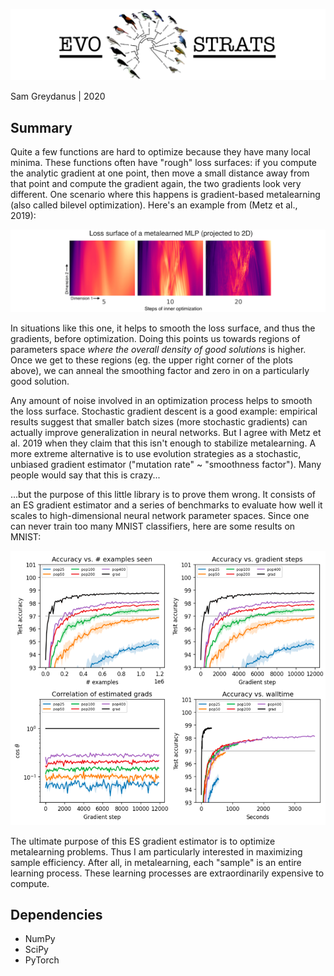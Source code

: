 ![evostrats.png](static/evostrats.png)

Sam Greydanus | 2020

Summary
--------
Quite a few functions are hard to optimize because they have many local minima. These functions often have "rough" loss surfaces: if you compute the analytic gradient at one point, then move a small distance away from that point and compute the gradient again, the two gradients look very different. One scenario where this happens is gradient-based metalearning (also called bilevel optimization). Here's an example from (Metz et al., 2019):

![surface.png](static/surface.png)

In situations like this one, it helps to smooth the loss surface, and thus the gradients, before optimization. Doing this points us towards regions of parameters space _where the overall density of good solutions_ is higher. Once we get to these regions (eg. the upper right corner of the plots above), we can anneal the smoothing factor and zero in on a particularly good solution.

Any amount of noise involved in an optimization process helps to smooth the loss surface. Stochastic gradient descent is a good example: empirical results suggest that smaller batch sizes (more stochastic gradients) can actually improve generalization in neural networks. But I agree with Metz et al. 2019 when they claim that this isn't enough to stabilize metalearning. A more extreme alternative is to use evolution strategies as a stochastic, unbiased gradient estimator ("mutation rate" ~ "smoothness factor"). Many people would say that this is crazy...

...but the purpose of this little library is to prove them wrong. It consists of an ES gradient estimator and a series of benchmarks to evaluate how well it scales to high-dimensional neural network parameter spaces. Since one can never train too many MNIST classifiers, here are some results on MNIST:

![evostrats_mnist.png](static/evostrats_mnist.png)

The ultimate purpose of this ES gradient estimator is to optimize metalearning problems. Thus I am particularly interested in maximizing sample efficiency. After all, in metalearning, each "sample" is an entire learning process. These learning processes are extraordinarily expensive to compute.

Dependencies
--------
 * NumPy
 * SciPy
 * PyTorch